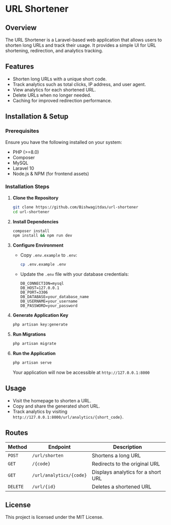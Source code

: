 # URL Shortener

## Overview
The URL Shortener is a Laravel-based web application that allows users to shorten long URLs and track their usage. It provides a simple UI for URL shortening, redirection, and analytics tracking.

## Features
- Shorten long URLs with a unique short code.
- Track analytics such as total clicks, IP address, and user agent.
- View analytics for each shortened URL.
- Delete URLs when no longer needed.
- Caching for improved redirection performance.

## Installation & Setup
### Prerequisites
Ensure you have the following installed on your system:
- PHP (>=8.0)
- Composer
- MySQL
- Laravel 10
- Node.js & NPM (for frontend assets)

### Installation Steps
1. **Clone the Repository**
   ```sh
   git clone https://github.com/Bishwagitdas/url-shortener
   cd url-shortener
   ```

2. **Install Dependencies**
   ```sh
   composer install
   npm install && npm run dev
   ```

3. **Configure Environment**
   - Copy `.env.example` to `.env`:
     ```sh
     cp .env.example .env
     ```
   - Update the `.env` file with your database credentials:
     ```env
     DB_CONNECTION=mysql
     DB_HOST=127.0.0.1
     DB_PORT=3306
     DB_DATABASE=your_database_name
     DB_USERNAME=your_username
     DB_PASSWORD=your_password
     ```

4. **Generate Application Key**
   ```sh
   php artisan key:generate
   ```

5. **Run Migrations**
   ```sh
   php artisan migrate
   ```

6. **Run the Application**
   ```sh
   php artisan serve
   ```
   Your application will now be accessible at `http://127.0.0.1:8000`

## Usage
- Visit the homepage to shorten a URL.
- Copy and share the generated short URL.
- Track analytics by visiting `http://127.0.0.1:8000/url/analytics/{short_code}`.

## Routes
| Method | Endpoint | Description |
|--------|----------|-------------|
| `POST` | `/url/shorten` | Shortens a long URL |
| `GET` | `/{code}` | Redirects to the original URL |
| `GET` | `/url/analytics/{code}` | Displays analytics for a short URL |
| `DELETE` | `/url/{id}` | Deletes a shortened URL |

## License
This project is licensed under the MIT License.
